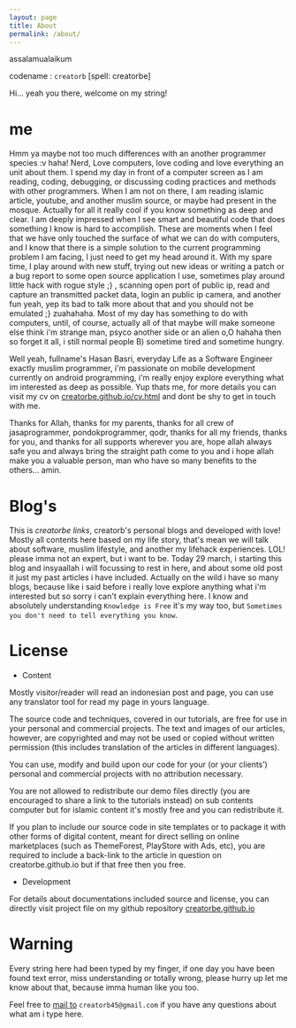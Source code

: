 ```yaml
---
layout: page
title: About
permalink: /about/
---
```


assalamualaikum

codename : `creatorb` [spell: creatorbe]

Hi... yeah you there, welcome on my string!

me
==

Hmm ya maybe not too much differences with an another programmer species :v haha! Nerd, Love computers, love coding and love everything an unit about them. I spend my day in front of a computer screen as I am reading, coding, debugging, or discussing coding practices and methods with other programmers. When I am not on there, I am reading islamic article, youtube, and another muslim source, or maybe had present in the mosque. Actually for all it really cool if you know something as deep and clear. I am deeply impressed when I see smart and beautiful code that does something I know is hard to accomplish. These are moments when I feel that we have only touched the surface of what we can do with computers, and I know that there is a simple solution to the current programming problem I am facing, I just need to get my head around it. With my spare time, I play around with new stuff, trying out new ideas or writing a patch or a bug report to some open source application I use, sometimes play around little hack with rogue style ;} , scanning open port of public ip, read and capture an transmitted packet data, login an public ip camera, and another fun yeah, yep its bad to talk more about that and you should not be emulated ;} zuahahaha. Most of my day has something to do with computers, until, of course, actually all of that maybe will make someone else think i'm strange man, psyco another side or an alien o,O hahaha then so forget it all, i still normal people B) sometime tired and sometime hungry.

Well yeah, fullname's Hasan Basri, everyday Life as a Software Engineer exactly muslim programmer, i'm passionate on mobile development currently on android programming, i'm really enjoy explore everything what im interested as deep as possible. Yup thats me, for more details you can visit my cv on [creatorbe.github.io/cv.html](creatorbe.github.io/cv.html) and dont be shy to get in touch with me.

Thanks for Allah, thanks for my parents, thanks for all crew of jasaprogrammer, pondokprogrammer, qodr, thanks for all my friends, thanks for you, and thanks for all supports wherever you are, hope allah always safe you and always bring the straight path come to you and i hope allah make you a valuable person, man who have so many benefits to the others... amin.


Blog's
======

This is *creatorbe links*, creatorb's personal blogs and developed with love! Mostly all contents here based on my life story, that's mean we will talk about software, muslim lifestyle, and another my lifehack experiences. LOL! please imma not an expert, but i want to be. Today 29 march, i starting this blog and insyaallah i will focussing to rest in here, and about some old post it just my past articles i have included. Actually on the wild i have so many blogs, because like i said before i really love explore anything what i'm interested but so sorry i can't explain everything here. I know and absolutely understanding `Knowledge is Free` it's my way too, but `Sometimes you don't need to tell everything you know`.


License
=======

* Content

Mostly visitor/reader will read an indonesian post and page, you can use any translator tool for read my page in yours language.

The source code and techniques, covered in our tutorials, are free for use in your personal and commercial projects. The text and images of our articles, however, are copyrighted and may not be used or copied without written permission (this includes translation of the articles in different languages).

You can use, modify and build upon our code for your (or your clients’) personal and commercial projects with no attribution necessary.

You are not allowed to redistribute our demo files directly (you are encouraged to share a link to the tutorials instead) on sub contents computer but for islamic content it's mostly free and you can redistribute it.

If you plan to include our source code in site templates or to package it with other forms of digital content, meant for direct selling on online marketplaces (such as ThemeForest, PlayStore with Ads, etc), you are required to include a back-link to the article in question on creatorbe.github.io but if that free then you free.

* Development

For details about documentations included source and license, you can directly visit project file on my github repository [creatorbe.github.io](https://github.com/creatorbe/creatorbe.github.io)


Warning
=======

Every string here had been typed by my finger, if one day you have been found text error, miss understanding or totally wrong, please hurry up let me know about that, because imma human like you too.

Feel free to [mail to](mailto:creatorb45@gmail.com) `creatorb45@gmail.com` if you have any questions about what am i type here.
